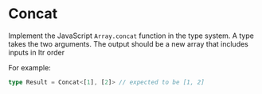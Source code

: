 # Concat

Implement the JavaScript `Array.concat` function in the type system. A type takes the two arguments. The output should be a new array that includes inputs in ltr order

For example:

```typescript
type Result = Concat<[1], [2]> // expected to be [1, 2]
```
